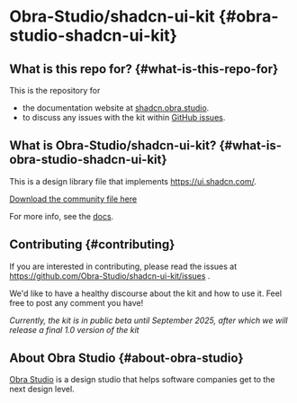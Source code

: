 # Obra-Studio/shadcn-ui-kit {#obra-studio-shadcn-ui-kit}

## What is this repo for? {#what-is-this-repo-for}

This is the repository for

* the documentation website at [shadcn.obra.studio](https://shadcn.obra.studio/). 
* to discuss any issues with the kit within [GitHub issues](https://github.com/Obra-Studio/shadcn-ui-kit/issues).
## What is Obra-Studio/shadcn-ui-kit? {#what-is-obra-studio-shadcn-ui-kit}

This is a design library file that implements https://ui.shadcn.com/.

[Download the community file here](https://www.figma.com/community/file/1514746685758799870/obra-shadcn-ui)

For more info, see the [docs](https://shadcn.obra.studio/).

## Contributing {#contributing}

If you are interested in contributing, please read the issues at https://github.com/Obra-Studio/shadcn-ui-kit/issues .

We'd like to have a healthy discourse about the kit and how to use it. Feel free to post any comment you have!

_Currently, the kit is in public beta until September 2025, after which we will release a final 1.0 version of the kit_

## About Obra Studio {#about-obra-studio}

[Obra Studio](https://obra.studio/) is a design studio that helps software companies get to the next design level. 
